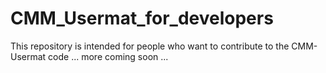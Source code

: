 # CMM_Usermat_for_developers
This repository is intended for people who want to contribute to the CMM-Usermat code
... more coming soon ...
